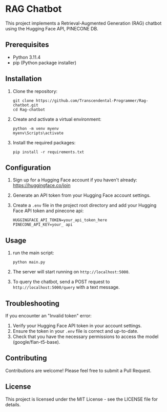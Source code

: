 # RAG Chatbot

This project implements a Retrieval-Augmented Generation (RAG) chatbot using the Hugging Face API, PINECONE DB.

## Prerequisites

- Python 3.11.4
- pip (Python package installer)

## Installation

1. Clone the repository:
   ```
   git clone https://github.com/Transcendental-Programmer/Rag-chatbot.git
   cd Rag-chatbot
   ```

2. Create and activate a virtual environment:
   ```
   python -m venv myenv
   myenv\Scripts\activate
   ```

3. Install the required packages:
   ```
   pip install -r requirements.txt
   ```

## Configuration

1. Sign up for a Hugging Face account if you haven't already: https://huggingface.co/join

2. Generate an API token from your Hugging Face account settings.

3. Create a `.env` file in the project root directory and add your Hugging Face API token and pinecone api:
   ```
   HUGGINGFACE_API_TOKEN=your_api_token_here
   PINECONE_API_KEY=your_ api
   ```

## Usage

1. run the main script:
   ```
   python main.py
   ```

2. The server will start running on `http://localhost:5000`.

3. To query the chatbot, send a POST request to `http://localhost:5000/query` with a text message.
   

## Troubleshooting

If you encounter an "Invalid token" error:

1. Verify your Hugging Face API token in your account settings.
2. Ensure the token in your `.env` file is correct and up-to-date.
3. Check that you have the necessary permissions to access the model (google/flan-t5-base).

## Contributing

Contributions are welcome! Please feel free to submit a Pull Request.

## License

This project is licensed under the MIT License - see the LICENSE file for details.
